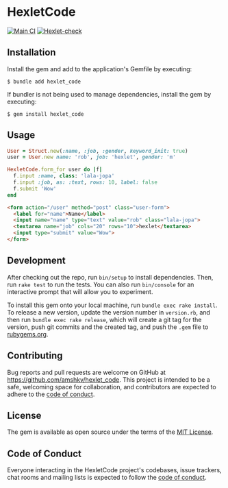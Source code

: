 # HexletCode

[![Main CI](https://github.com/amshkv/rails-project-lvl1/actions/workflows/main.yml/badge.svg)](https://github.com/amshkv/rails-project-lvl1/actions/workflows/main.yml)
[![Hexlet-check](https://github.com/amshkv/rails-project-lvl1/actions/workflows/hexlet-check.yml/badge.svg)](https://github.com/amshkv/rails-project-lvl1/actions/workflows/hexlet-check.yml)

## Installation

Install the gem and add to the application's Gemfile by executing:

    $ bundle add hexlet_code

If bundler is not being used to manage dependencies, install the gem by executing:

    $ gem install hexlet_code

## Usage

```rb
User = Struct.new(:name, :job, :gender, keyword_init: true)
user = User.new name: 'rob', job: 'hexlet', gender: 'm'

HexletCode.form_for user do |f|
  f.input :name, class: 'lala-jopa'
  f.input :job, as: :text, rows: 10, label: false
  f.submit 'Wow'
end
```

```html
<form action="/user" method="post" class="user-form">
  <label for="name">Name</label>
  <input name="name" type="text" value="rob" class="lala-jopa">
  <textarea name="job" cols="20" rows="10">hexlet</textarea>
  <input type="submit" value="Wow">
</form>
```
## Development

After checking out the repo, run `bin/setup` to install dependencies. Then, run `rake test` to run the tests. You can also run `bin/console` for an interactive prompt that will allow you to experiment.

To install this gem onto your local machine, run `bundle exec rake install`. To release a new version, update the version number in `version.rb`, and then run `bundle exec rake release`, which will create a git tag for the version, push git commits and the created tag, and push the `.gem` file to [rubygems.org](https://rubygems.org).

## Contributing

Bug reports and pull requests are welcome on GitHub at https://github.com/amshkv/hexlet_code. This project is intended to be a safe, welcoming space for collaboration, and contributors are expected to adhere to the [code of conduct](https://github.com/[USERNAME]/hexlet_code/blob/main/CODE_OF_CONDUCT.md).

## License

The gem is available as open source under the terms of the [MIT License](https://opensource.org/licenses/MIT).

## Code of Conduct

Everyone interacting in the HexletCode project's codebases, issue trackers, chat rooms and mailing lists is expected to follow the [code of conduct](https://github.com/amshkv/hexlet_code/blob/main/CODE_OF_CONDUCT.md).
